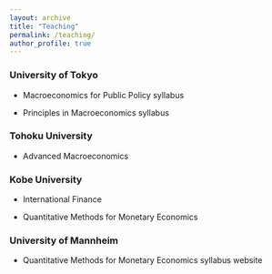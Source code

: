 ```yaml
---
layout: archive
title: "Teaching"
permalink: /teaching/
author_profile: true
---
```


### University of Tokyo

* Macroeconomics for Public Policy syllabus

* Principles in Macroeconomics syllabus

### Tohoku University

* Advanced Macroeconomics

### Kobe University

* International Finance

* Quantitative Methods for Monetary Economics

### University of Mannheim

* Quantitative Methods for Monetary Economics syllabus website

<!-- {% for post in site.teaching reversed %}
  {% include archive-single.html %}
{% endfor %} -->
